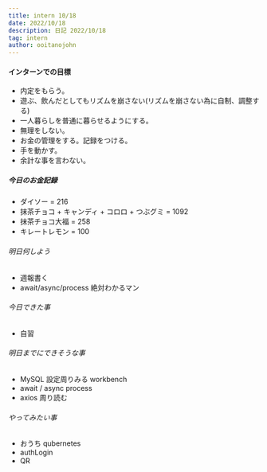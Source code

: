 ```yaml
---
title: intern 10/18
date: 2022/10/18
description: 日記 2022/10/18
tag: intern
author: ooitanojohn
---
```


#### インターンでの目標

- 内定をもらう。
- 遊ぶ、飲んだとしてもリズムを崩さない(リズムを崩さない為に自制、調整する)
- 一人暮らしを普通に暮らせるようにする。
- 無理をしない。
- お金の管理をする。記録をつける。
- 手を動かす。
- 余計な事を言わない。

##### 今日のお金記録

- ダイソー = 216
- 抹茶チョコ + キャンディ + コロロ + つぶグミ = 1092
- 抹茶チョコ大福 = 258
- キレートレモン = 100

###### 明日何しよう

- 週報書く
- await/async/process 絶対わかるマン

###### 今日できた事

- 自習

###### 明日までにできそうな事

- MySQL 設定周りみる workbench
- await / async process
- axios 周り読む

###### やってみたい事

- おうち qubernetes
- authLogin
- QR
